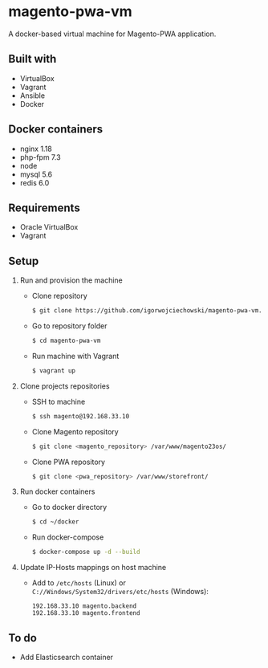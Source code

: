 # magento-pwa-vm

A docker-based virtual machine for Magento-PWA application.

## Built with

* VirtualBox
* Vagrant
* Ansible
* Docker

## Docker containers

* nginx 1.18
* php-fpm 7.3
* node
* mysql 5.6
* redis 6.0

## Requirements

* Oracle VirtualBox
* Vagrant

## Setup

1. Run and provision the machine

    * Clone repository
        ```bash
        $ git clone https://github.com/igorwojciechowski/magento-pwa-vm.git
        ``` 
    * Go to repository folder
        ```bash
        $ cd magento-pwa-vm
        ```
    * Run machine with Vagrant
        ```bash
        $ vagrant up
        ```
2. Clone projects repositories
    * SSH to machine
        ```bash
        $ ssh magento@192.168.33.10
        ```
    * Clone Magento repository
        ```bash
        $ git clone <magento_repository> /var/www/magento23os/
        ```
    * Clone PWA repository
        ```bash
        $ git clone <pwa_repository> /var/www/storefront/
        ```
3. Run docker containers
    * Go to docker directory
        ```bash
        $ cd ~/docker
        ```
    * Run docker-compose
        ```bash
        $ docker-compose up -d --build
        ```
4. Update IP-Hosts mappings on host machine
    * Add to `/etc/hosts` (Linux) or `C://Windows/System32/drivers/etc/hosts` (Windows):
        ```text
        192.168.33.10 magento.backend
        192.168.33.10 magento.frontend
        ```

## To do

* Add Elasticsearch container
